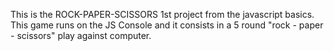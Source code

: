 This is the ROCK-PAPER-SCISSORS 1st project from the javascript basics. This game runs on the JS Console and it consists in a 5 round "rock - paper - scissors" play against computer.